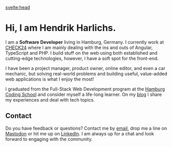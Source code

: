 <script>
	import { siteTitle } from '$config';
	import { description } from '$data';
</script>

<svelte:head>

<title>Home | { siteTitle }</title>
<meta data-key="description" name="description" content={description} />
<meta property="og:type" content="website" />
<meta property="og:title" content="Home" />
<meta property="og:description" content={description} />
<meta name="twitter:title" content="Home" />
<meta name="twitter:description" content={description} />
</svelte:head>

# Hi, I am Hendrik Harlichs.

I am a **Software Developer** living in Hamburg, Germany. I currently work at <a href="https://jobs.check24.de/" target="_blank" rel="noopener noreferrer">CHECK24</a> where I am mainly dealing with the ins and outs of Angular, TypeScript and PHP. I build stuff on the web using both established and cutting-edge technologies, however, I have a soft spot for the front-end.

I have been a project manager, product owner, online editor, and even a car mechanic, but solving real-world problems and building useful, value-added web applications is what I enjoy the most!

I graduated from the Full-Stack Web Development program at the <a href="https://hamburgcodingschool.com/" target="_blank" rel="noopener noreferrer">Hamburg Coding School</a> and consider myself a life-long learner. On my <a href="/notes">blog</a> I share my experiences and deal with tech topics.

## Contact

Do you have feedback or questions? Contact me by <a href="mailto:hi@hendrikharlichs.de" target="_blank" rel="noopener noreferrer">email</a>, drop me a line on <a href="https://mas.to/@hendrik" target="_blank" rel="me noopener noreferrer">Mastodon</a> or hit me up on <a href="https://www.linkedin.com/in/hendrikharlichs" target="_blank" rel="noopener noreferrer">LinkedIn</a>. I am always up for a chat and look forward to engaging with the community.
